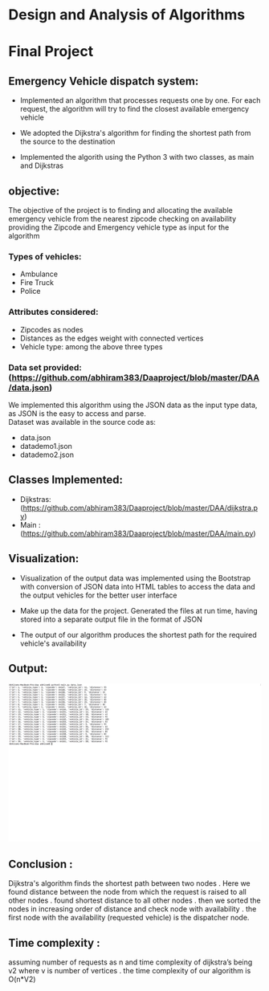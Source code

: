 # Design and Analysis of Algorithms
# Final Project



## Emergency Vehicle dispatch system:


* Implemented an algorithm that processes requests one by one. For each request, the algorithm
will try to find the closest available emergency vehicle

* We adopted the Dijkstra's algorithm for finding the shortest path from the source to the destination

* Implemented the algorith using the Python 3 with two classes, as main and Dijkstras

## objective:
  The objective of the project is to finding and allocating the available emergency vehicle from the nearest zipcode checking on availability providing the Zipcode and Emergency vehicle type as input for the algorithm
  
### Types of vehicles:
  * Ambulance
  * Fire Truck
  * Police
  
### Attributes considered:
  * Zipcodes as nodes
  * Distances as the edges weight with connected vertices
  * Vehicle type: among the above three types
  
### Data set provided: (https://github.com/abhiram383/Daaproject/blob/master/DAA/data.json)
We implemented this algorithm using the JSON data as the input type data, as JSON is the easy to access and parse.  
Dataset was available in the source code as:
   * data.json
   * datademo1.json
   * datademo2.json

## Classes Implemented:
  * Dijkstras: (https://github.com/abhiram383/Daaproject/blob/master/DAA/dijkstra.py)
  * Main     : (https://github.com/abhiram383/Daaproject/blob/master/DAA/main.py)
 
## Visualization:
* Visualization of the output data was implemented using the Bootstrap with conversion of JSON data into HTML tables to access the data and the output vehicles for the better user interface

* Make up the data for the project. Generated the files at run time, having stored into a separate output file in the format of JSON

* The output of our algorithm produces the shortest path for the required vehicle's availability

## Output:
![](https://github.com/abhiram383/Daaproject/blob/master/DAA/output%20screenshots/Screen%20Shot%202017-12-04%20at%203.02.35%20AM.png)

## Conclusion :
Dijkstra's algorithm finds the shortest path between two nodes . Here
we found distance between the node from which the request is raised
to all other nodes . found shortest distance to all other nodes . then we
sorted the nodes in increasing order of distance and check node with
availability . the first node with the availability (requested vehicle) is
the dispatcher node.

## Time complexity :
assuming number of requests as n and time complexity of dijkstra’s
being v2 where v is number of vertices . the time complexity of our
algorithm is O(n*V2)
